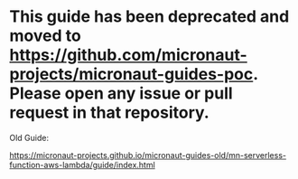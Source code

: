 # This guide has been deprecated and moved to https://github.com/micronaut-projects/micronaut-guides-poc. Please open any issue or pull request in that repository.

Old Guide: 

https://micronaut-projects.github.io/micronaut-guides-old/mn-serverless-function-aws-lambda/guide/index.html

